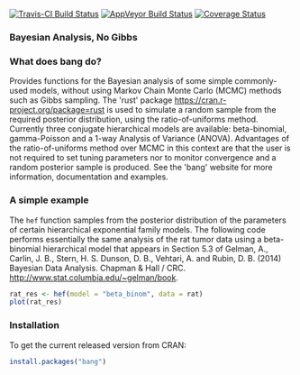 
<!-- README.md is generated from README.Rmd. Please edit that file -->
[![Travis-CI Build Status](https://travis-ci.org/paulnorthrop/bang.svg?branch=master)](https://travis-ci.org/paulnorthrop/bang) [![AppVeyor Build Status](https://ci.appveyor.com/api/projects/status/github/paulnorthrop/bang?branch=master&svg=true)](https://ci.appveyor.com/project/paulnorthrop/bang) [![Coverage Status](https://codecov.io/github/paulnorthrop/bang/coverage.svg?branch=master)](https://codecov.io/github/paulnorthrop/bang?branch=master)

### Bayesian Analysis, No Gibbs

### What does bang do?

Provides functions for the Bayesian analysis of some simple commonly-used models, without using Markov Chain Monte Carlo (MCMC) methods such as Gibbs sampling. The 'rust' package <https://cran.r-project.org/package=rust> is used to simulate a random sample from the required posterior distribution, using the ratio-of-uniforms method. Currently three conjugate hierarchical models are available: beta-binomial, gamma-Poisson and a 1-way Analysis of Variance (ANOVA). Advantages of the ratio-of-uniforms method over MCMC in this context are that the user is not required to set tuning parameters nor to monitor convergence and a random posterior sample is produced. See the 'bang' website for more information, documentation and examples.

### A simple example

The `hef` function samples from the posterior distribution of the parameters of certain hierarchical exponential family models. The following code performs essentially the same analysis of the rat tumor data using a beta-binomial hierarchical model that appears in Section 5.3 of Gelman, A., Carlin, J. B., Stern, H. S. Dunson, D. B., Vehtari, A. and Rubin, D. B. (2014) Bayesian Data Analysis. Chapman & Hall / CRC. <http://www.stat.columbia.edu/~gelman/book>.

``` r
rat_res <- hef(model = "beta_binom", data = rat)
plot(rat_res)
```

### Installation

To get the current released version from CRAN:

``` r
install.packages("bang")
```
